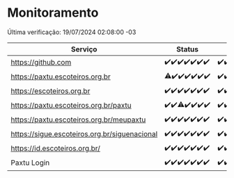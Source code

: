 # Monitoramento

Última verificação: 19/07/2024 02:08:00 -03

|Serviço|Status|Últimas 24h|
|---|---|---|
|https://github.com|<span title="2024-07-12: OK=24">✔️</span><span title="2024-07-13: OK=24">✔️</span><span title="2024-07-14: OK=23">✔️</span><span title="2024-07-15: OK=23">✔️</span><span title="2024-07-16: OK=24">✔️</span><span title="2024-07-17: OK=24">✔️</span><span title="2024-07-18: OK=5">✔️</span>|<span title="18/07/2024 02:08:00 -03 : 200">✔️</span><span title="18/07/2024 03:10:00 -03 : 200">✔️</span><span title="18/07/2024 04:07:00 -03 : 200">✔️</span><span title="18/07/2024 05:09:00 -03 : 200">✔️</span><span title="18/07/2024 06:07:00 -03 : 200">✔️</span><span title="18/07/2024 07:07:00 -03 : 200">✔️</span><span title="18/07/2024 08:06:00 -03 : 200">✔️</span><span title="18/07/2024 09:13:00 -03 : 200">✔️</span><span title="18/07/2024 10:11:00 -03 : 200">✔️</span><span title="18/07/2024 11:07:00 -03 : 200">✔️</span><span title="18/07/2024 12:08:00 -03 : 200">✔️</span><span title="18/07/2024 13:08:00 -03 : 200">✔️</span><span title="18/07/2024 14:06:00 -03 : 200">✔️</span><span title="18/07/2024 15:09:00 -03 : 200">✔️</span><span title="18/07/2024 16:06:00 -03 : 200">✔️</span><span title="18/07/2024 17:07:00 -03 : 200">✔️</span><span title="18/07/2024 18:06:00 -03 : 200">✔️</span><span title="18/07/2024 19:06:00 -03 : 200">✔️</span><span title="18/07/2024 22:56:00 -03 : 200">✔️</span><span title="18/07/2024 23:29:00 -03 : 200">✔️</span><span title="19/07/2024 00:08:00 -03 : 200">✔️</span><span title="19/07/2024 01:09:00 -03 : 200">✔️</span><span title="19/07/2024 02:08:00 -03 : 200">✔️</span>|
|https://paxtu.escoteiros.org.br|<span title="2024-07-12: OK=23, Falhas=1">⚠️</span><span title="2024-07-13: OK=24">✔️</span><span title="2024-07-14: OK=23">✔️</span><span title="2024-07-15: OK=23">✔️</span><span title="2024-07-16: OK=24">✔️</span><span title="2024-07-17: OK=24">✔️</span><span title="2024-07-18: OK=5">✔️</span>|<span title="18/07/2024 02:08:00 -03 : 200">✔️</span><span title="18/07/2024 03:10:00 -03 : 200">✔️</span><span title="18/07/2024 04:07:00 -03 : 200">✔️</span><span title="18/07/2024 05:09:00 -03 : 200">✔️</span><span title="18/07/2024 06:07:00 -03 : 200">✔️</span><span title="18/07/2024 07:07:00 -03 : 200">✔️</span><span title="18/07/2024 08:06:00 -03 : 200">✔️</span><span title="18/07/2024 09:13:00 -03 : 200">✔️</span><span title="18/07/2024 10:11:00 -03 : 200">✔️</span><span title="18/07/2024 11:07:00 -03 : 200">✔️</span><span title="18/07/2024 12:08:00 -03 : 200">✔️</span><span title="18/07/2024 13:08:00 -03 : 200">✔️</span><span title="18/07/2024 14:06:00 -03 : 200">✔️</span><span title="18/07/2024 15:09:00 -03 : 200">✔️</span><span title="18/07/2024 16:06:00 -03 : 200">✔️</span><span title="18/07/2024 17:07:00 -03 : 200">✔️</span><span title="18/07/2024 18:06:00 -03 : 200">✔️</span><span title="18/07/2024 19:06:00 -03 : 200">✔️</span><span title="18/07/2024 22:56:00 -03 : 200">✔️</span><span title="18/07/2024 23:29:00 -03 : 200">✔️</span><span title="19/07/2024 00:08:00 -03 : 200">✔️</span><span title="19/07/2024 01:09:00 -03 : 200">✔️</span><span title="19/07/2024 02:08:00 -03 : 200">✔️</span>|
|https://escoteiros.org.br|<span title="2024-07-12: OK=24">✔️</span><span title="2024-07-13: OK=24">✔️</span><span title="2024-07-14: OK=23">✔️</span><span title="2024-07-15: OK=23">✔️</span><span title="2024-07-16: OK=24">✔️</span><span title="2024-07-17: OK=24">✔️</span><span title="2024-07-18: OK=5">✔️</span>|<span title="18/07/2024 02:08:00 -03 : 200">✔️</span><span title="18/07/2024 03:10:00 -03 : 200">✔️</span><span title="18/07/2024 04:07:00 -03 : 200">✔️</span><span title="18/07/2024 05:09:00 -03 : 200">✔️</span><span title="18/07/2024 06:07:00 -03 : 200">✔️</span><span title="18/07/2024 07:07:00 -03 : 200">✔️</span><span title="18/07/2024 08:06:00 -03 : 200">✔️</span><span title="18/07/2024 09:13:00 -03 : 200">✔️</span><span title="18/07/2024 10:11:00 -03 : 200">✔️</span><span title="18/07/2024 11:07:00 -03 : 200">✔️</span><span title="18/07/2024 12:08:00 -03 : 200">✔️</span><span title="18/07/2024 13:08:00 -03 : 200">✔️</span><span title="18/07/2024 14:06:00 -03 : 200">✔️</span><span title="18/07/2024 15:09:00 -03 : 200">✔️</span><span title="18/07/2024 16:06:00 -03 : 200">✔️</span><span title="18/07/2024 17:07:00 -03 : 200">✔️</span><span title="18/07/2024 18:06:00 -03 : 200">✔️</span><span title="18/07/2024 19:06:00 -03 : 200">✔️</span><span title="18/07/2024 22:56:00 -03 : 200">✔️</span><span title="18/07/2024 23:29:00 -03 : 200">✔️</span><span title="19/07/2024 00:08:00 -03 : 200">✔️</span><span title="19/07/2024 01:09:00 -03 : 200">✔️</span><span title="19/07/2024 02:08:00 -03 : 200">✔️</span>|
|https://paxtu.escoteiros.org.br/paxtu|<span title="2024-07-12: OK=24">✔️</span><span title="2024-07-13: OK=24">✔️</span><span title="2024-07-14: OK=22, Falhas=1">⚠️</span><span title="2024-07-15: OK=23">✔️</span><span title="2024-07-16: OK=24">✔️</span><span title="2024-07-17: OK=24">✔️</span><span title="2024-07-18: OK=5">✔️</span>|<span title="18/07/2024 02:08:00 -03 : 200">✔️</span><span title="18/07/2024 03:10:00 -03 : 200">✔️</span><span title="18/07/2024 04:07:00 -03 : 200">✔️</span><span title="18/07/2024 05:09:00 -03 : 200">✔️</span><span title="18/07/2024 06:07:00 -03 : 200">✔️</span><span title="18/07/2024 07:07:00 -03 : 200">✔️</span><span title="18/07/2024 08:06:00 -03 : 200">✔️</span><span title="18/07/2024 09:13:00 -03 : 200">✔️</span><span title="18/07/2024 10:11:00 -03 : 200">✔️</span><span title="18/07/2024 11:07:00 -03 : 200">✔️</span><span title="18/07/2024 12:08:00 -03 : 200">✔️</span><span title="18/07/2024 13:08:00 -03 : 200">✔️</span><span title="18/07/2024 14:06:00 -03 : 200">✔️</span><span title="18/07/2024 15:09:00 -03 : 200">✔️</span><span title="18/07/2024 16:06:00 -03 : 200">✔️</span><span title="18/07/2024 17:07:00 -03 : 200">✔️</span><span title="18/07/2024 18:06:00 -03 : 200">✔️</span><span title="18/07/2024 19:06:00 -03 : 200">✔️</span><span title="18/07/2024 22:56:00 -03 : 200">✔️</span><span title="18/07/2024 23:29:00 -03 : 200">✔️</span><span title="19/07/2024 00:08:00 -03 : 200">✔️</span><span title="19/07/2024 01:09:00 -03 : 200">✔️</span><span title="19/07/2024 02:08:00 -03 : 200">✔️</span>|
|https://paxtu.escoteiros.org.br/meupaxtu|<span title="2024-07-12: OK=24">✔️</span><span title="2024-07-13: OK=24">✔️</span><span title="2024-07-14: OK=23">✔️</span><span title="2024-07-15: OK=23">✔️</span><span title="2024-07-16: OK=24">✔️</span><span title="2024-07-17: OK=24">✔️</span><span title="2024-07-18: OK=5">✔️</span>|<span title="18/07/2024 02:08:00 -03 : 200">✔️</span><span title="18/07/2024 03:10:00 -03 : 200">✔️</span><span title="18/07/2024 04:07:00 -03 : 200">✔️</span><span title="18/07/2024 05:09:00 -03 : 200">✔️</span><span title="18/07/2024 06:07:00 -03 : 200">✔️</span><span title="18/07/2024 07:07:00 -03 : 200">✔️</span><span title="18/07/2024 08:06:00 -03 : 200">✔️</span><span title="18/07/2024 09:13:00 -03 : 200">✔️</span><span title="18/07/2024 10:11:00 -03 : 200">✔️</span><span title="18/07/2024 11:07:00 -03 : 200">✔️</span><span title="18/07/2024 12:08:00 -03 : 200">✔️</span><span title="18/07/2024 13:08:00 -03 : 200">✔️</span><span title="18/07/2024 14:06:00 -03 : 200">✔️</span><span title="18/07/2024 15:09:00 -03 : 200">✔️</span><span title="18/07/2024 16:06:00 -03 : 200">✔️</span><span title="18/07/2024 17:07:00 -03 : 200">✔️</span><span title="18/07/2024 18:06:00 -03 : 200">✔️</span><span title="18/07/2024 19:06:00 -03 : 200">✔️</span><span title="18/07/2024 22:56:00 -03 : 200">✔️</span><span title="18/07/2024 23:29:00 -03 : 200">✔️</span><span title="19/07/2024 00:08:00 -03 : 200">✔️</span><span title="19/07/2024 01:09:00 -03 : 200">✔️</span><span title="19/07/2024 02:08:00 -03 : 200">✔️</span>|
|https://sigue.escoteiros.org.br/siguenacional|<span title="2024-07-12: OK=24">✔️</span><span title="2024-07-13: OK=24">✔️</span><span title="2024-07-14: OK=23">✔️</span><span title="2024-07-15: OK=23">✔️</span><span title="2024-07-16: OK=24">✔️</span><span title="2024-07-17: OK=24">✔️</span><span title="2024-07-18: OK=5">✔️</span>|<span title="18/07/2024 02:08:00 -03 : 200">✔️</span><span title="18/07/2024 03:10:00 -03 : 200">✔️</span><span title="18/07/2024 04:07:00 -03 : 200">✔️</span><span title="18/07/2024 05:09:00 -03 : 200">✔️</span><span title="18/07/2024 06:07:00 -03 : 200">✔️</span><span title="18/07/2024 07:07:00 -03 : 200">✔️</span><span title="18/07/2024 08:06:00 -03 : 200">✔️</span><span title="18/07/2024 09:13:00 -03 : 200">✔️</span><span title="18/07/2024 10:11:00 -03 : 200">✔️</span><span title="18/07/2024 11:07:00 -03 : 200">✔️</span><span title="18/07/2024 12:08:00 -03 : 200">✔️</span><span title="18/07/2024 13:08:00 -03 : 200">✔️</span><span title="18/07/2024 14:06:00 -03 : 200">✔️</span><span title="18/07/2024 15:09:00 -03 : 200">✔️</span><span title="18/07/2024 16:06:00 -03 : 200">✔️</span><span title="18/07/2024 17:07:00 -03 : 200">✔️</span><span title="18/07/2024 18:06:00 -03 : 200">✔️</span><span title="18/07/2024 19:06:00 -03 : 200">✔️</span><span title="18/07/2024 22:56:00 -03 : 200">✔️</span><span title="18/07/2024 23:29:00 -03 : 200">✔️</span><span title="19/07/2024 00:08:00 -03 : 200">✔️</span><span title="19/07/2024 01:09:00 -03 : 200">✔️</span><span title="19/07/2024 02:08:00 -03 : 200">✔️</span>|
|https://id.escoteiros.org.br/|<span title="2024-07-12: OK=24">✔️</span><span title="2024-07-13: OK=24">✔️</span><span title="2024-07-14: OK=23">✔️</span><span title="2024-07-15: OK=23">✔️</span><span title="2024-07-16: OK=24">✔️</span><span title="2024-07-17: OK=24">✔️</span><span title="2024-07-18: OK=5">✔️</span>|<span title="18/07/2024 02:08:00 -03 : 200">✔️</span><span title="18/07/2024 03:10:00 -03 : 200">✔️</span><span title="18/07/2024 04:07:00 -03 : 200">✔️</span><span title="18/07/2024 05:09:00 -03 : 200">✔️</span><span title="18/07/2024 06:07:00 -03 : 200">✔️</span><span title="18/07/2024 07:07:00 -03 : 200">✔️</span><span title="18/07/2024 08:06:00 -03 : 200">✔️</span><span title="18/07/2024 09:13:00 -03 : 200">✔️</span><span title="18/07/2024 10:11:00 -03 : 200">✔️</span><span title="18/07/2024 11:07:00 -03 : 200">✔️</span><span title="18/07/2024 12:08:00 -03 : 200">✔️</span><span title="18/07/2024 13:08:00 -03 : 200">✔️</span><span title="18/07/2024 14:06:00 -03 : 200">✔️</span><span title="18/07/2024 15:09:00 -03 : 200">✔️</span><span title="18/07/2024 16:06:00 -03 : 200">✔️</span><span title="18/07/2024 17:07:00 -03 : 200">✔️</span><span title="18/07/2024 18:06:00 -03 : 200">✔️</span><span title="18/07/2024 19:06:00 -03 : 200">✔️</span><span title="18/07/2024 22:56:00 -03 : 200">✔️</span><span title="18/07/2024 23:29:00 -03 : 200">✔️</span><span title="19/07/2024 00:08:00 -03 : 200">✔️</span><span title="19/07/2024 01:09:00 -03 : 200">✔️</span><span title="19/07/2024 02:08:00 -03 : 200">✔️</span>|
|Paxtu Login|<span title="2024-07-12: OK=24">✔️</span><span title="2024-07-13: OK=24">✔️</span><span title="2024-07-14: OK=23">✔️</span><span title="2024-07-15: OK=23">✔️</span><span title="2024-07-16: OK=24">✔️</span><span title="2024-07-17: OK=24">✔️</span><span title="2024-07-18: OK=5">✔️</span>|<span title="18/07/2024 02:08:00 -03 : 200">✔️</span><span title="18/07/2024 03:10:00 -03 : 200">✔️</span><span title="18/07/2024 04:07:00 -03 : 200">✔️</span><span title="18/07/2024 05:09:00 -03 : 200">✔️</span><span title="18/07/2024 06:07:00 -03 : 200">✔️</span><span title="18/07/2024 07:08:00 -03 : 200">✔️</span><span title="18/07/2024 08:06:00 -03 : 200">✔️</span><span title="18/07/2024 09:13:00 -03 : 200">✔️</span><span title="18/07/2024 10:11:00 -03 : 200">✔️</span><span title="18/07/2024 11:07:00 -03 : 200">✔️</span><span title="18/07/2024 12:08:00 -03 : 200">✔️</span><span title="18/07/2024 13:08:00 -03 : 200">✔️</span><span title="18/07/2024 14:06:00 -03 : 200">✔️</span><span title="18/07/2024 15:09:00 -03 : 200">✔️</span><span title="18/07/2024 16:06:00 -03 : 200">✔️</span><span title="18/07/2024 17:07:00 -03 : 200">✔️</span><span title="18/07/2024 18:06:00 -03 : 200">✔️</span><span title="18/07/2024 19:06:00 -03 : 200">✔️</span><span title="18/07/2024 22:56:00 -03 : 200">✔️</span><span title="18/07/2024 23:29:00 -03 : 200">✔️</span><span title="19/07/2024 00:08:00 -03 : 200">✔️</span><span title="19/07/2024 01:09:00 -03 : 200">✔️</span><span title="19/07/2024 02:08:00 -03 : 200">✔️</span>|

